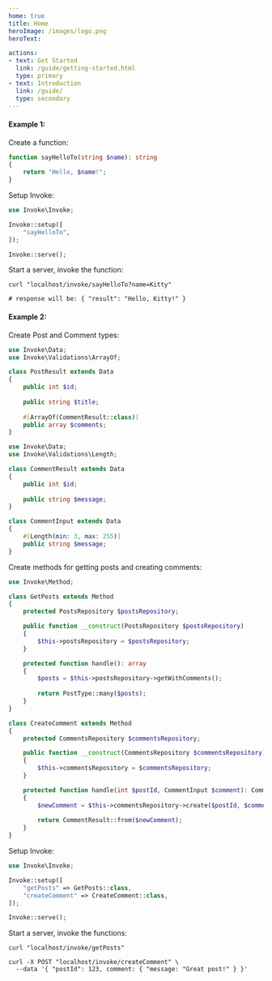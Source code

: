 ```yaml
---
home: true
title: Home
heroImage: /images/logo.png
heroText: 

actions:
- text: Get Started
  link: /guide/getting-started.html
  type: primary
- text: Introduction
  link: /guide/
  type: secondary
---
```


#### Example 1:

Create a function:

```php
function sayHelloTo(string $name): string
{
    return "Hello, $name!";
}
```

Setup Invoke:

```php
use Invoke\Invoke;

Invoke::setup([
    "sayHelloTo",
]);

Invoke::serve();
```

Start a server, invoke the function:

```shell
curl "localhost/invoke/sayHelloTo?name=Kitty"

# response will be: { "result": "Hello, Kitty!" }
```

#### Example 2:

Create Post and Comment types:

```php
use Invoke\Data;
use Invoke\Validations\ArrayOf;

class PostResult extends Data
{
    public int $id;
    
    public string $title;
    
    #[ArrayOf(CommentResult::class)]
    public array $comments;
}
```

```php
use Invoke\Data;
use Invoke\Validations\Length;

class CommentResult extends Data
{
    public int $id;
    
    public string $message;
}

class CommentInput extends Data
{
    #[Length(min: 3, max: 255)]
    public string $message;
}
```

Create methods for getting posts and creating comments:

```php
use Invoke\Method;

class GetPosts extends Method
{
    protected PostsRepository $postsRepository;

    public function __construct(PostsRepository $postsRepository)
    {
        $this->postsRepository = $postsRepository;
    }

    protected function handle(): array
    {
        $posts = $this->postsRepository->getWithComments();
    
        return PostType::many($posts);
    }
}

class CreateComment extends Method
{
    protected CommentsRepository $commentsRepository;

    public function __construct(CommentsRepository $commentsRepository)
    {
        $this->commentsRepository = $commentsRepository;
    }

    protected function handle(int $postId, CommentInput $comment): CommentResult
    {
        $newComment = $this->commentsRepository->create($postId, $comment);
    
        return CommentResult::from($newComment);
    }
}
```

Setup Invoke:

```php
use Invoke\Invoke;

Invoke::setup([
    "getPosts" => GetPosts::class,
    "createComment" => CreateComment::class,
]);

Invoke::serve();
```

Start a server, invoke the functions:

```shell
curl "localhost/invoke/getPosts"
```

```shell
curl -X POST "localhost/invoke/createComment" \
  --data '{ "postId": 123, comment: { "message: "Great post!" } }'
```

